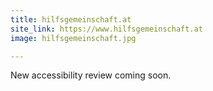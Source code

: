 ```yaml
---
title: hilfsgemeinschaft.at
site_link: https://www.hilfsgemeinschaft.at
image: hilfsgemeinschaft.jpg

---
```


New accessibility review coming soon.
